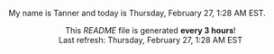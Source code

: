 My name is Tanner and today is Thursday, February 27, 1:28 AM EST.

<p align="center">This <i>README</i> file is generated <b>every 3 hours</b>!</br>Last refresh: Thursday, February 27, 1:28 AM EST<br /></p>
